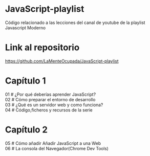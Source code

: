 # JavaScript-playlist
Código relacionado a las lecciones del canal de youtube de la playlist Javascript Moderno

# Link al repositorio
https://github.com/LaMenteOcupada/JavaScript-playlist

# Capítulo 1
01 # ¿Por qué deberías aprender JavaScript? <br>
02 # Cómo preparar el entorno de desarrollo <br>
03 # ¿Qué es un servidor web y como funciona? <br>
04 # Código,ficheros y recursos de la serie <br>

# Capítulo 2
05 # Cómo añadir Añadir JavaScript a una Web <br>
06 # La consola del Navegador(Chrome Dev Tools) <br>